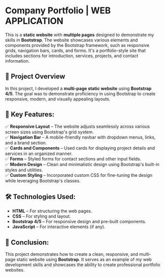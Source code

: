 # **Company Portfolio | WEB APPLICATION**

This is a **static website** with **multiple pages** designed to demonstrate my skills in **Bootstrap**. The website showcases various elements and components provided by the Bootstrap framework, such as responsive grids, navigation bars, cards, and forms. It's a portfolio-style site that includes sections for introduction, services, projects, and contact information.

## **📌 Project Overview**
In this project, I developed a **multi-page static website** using **Bootstrap 4/5**. The goal was to demonstrate proficiency in using Bootstrap to create responsive, modern, and visually appealing layouts.

## **🚀 Key Features:**
✅ **Responsive Layout** – The website adjusts seamlessly across various screen sizes using Bootstrap's grid system.  
✅ **Navigation Bar** – A mobile-friendly navbar with dropdown menus, links, and a brand section.  
✅ **Cards and Components** – Used cards for displaying project details and services in an organized manner.  
✅ **Forms** – Styled forms for contact sections and other input fields.  
✅ **Modern Design** – Clean and minimalistic design using Bootstrap's built-in styles and utilities.  
✅ **Custom Styling** – Incorporated custom CSS for fine-tuning the design while leveraging Bootstrap's classes.

## **🛠 Technologies Used:**
- **HTML** – For structuring the web pages.  
- **CSS** – For styling and layout.  
- **Bootstrap 4/5** – For responsive design and pre-built components.  
- **JavaScript** – For interactive elements (if any).
  
## **📌 Conclusion:**
This project demonstrates how to create a clean, responsive, and multi-page static website using **Bootstrap**. It serves as an example of my web development skills and showcases the ability to create professional portfolio websites.
